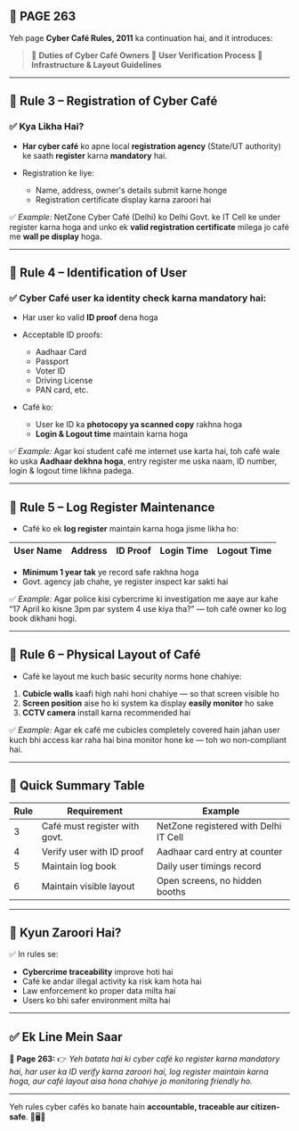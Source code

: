 ## 📄 **PAGE 263**

Yeh page **Cyber Café Rules, 2011** ka continuation hai, and it introduces:

> 🔹 **Duties of Cyber Café Owners**
> 🔹 **User Verification Process**
> 🔹 **Infrastructure & Layout Guidelines**

---

## 🔹 **Rule 3 – Registration of Cyber Café**

### ✅ Kya Likha Hai?

* **Har cyber café** ko apne local **registration agency** (State/UT authority) ke saath **register** karna **mandatory** hai.

* Registration ke liye:

  * Name, address, owner's details submit karne honge
  * Registration certificate display karna zaroori hai

✅ *Example:*
NetZone Cyber Café (Delhi) ko Delhi Govt. ke IT Cell ke under register karna hoga and unko ek **valid registration certificate** milega jo café me **wall pe display** hoga.

---

## 🔹 **Rule 4 – Identification of User**

### ✅ Cyber Café user ka identity check karna mandatory hai:

* Har user ko valid **ID proof** dena hoga

* Acceptable ID proofs:

  * Aadhaar Card
  * Passport
  * Voter ID
  * Driving License
  * PAN card, etc.

* Café ko:

  * User ke ID ka **photocopy ya scanned copy** rakhna hoga
  * **Login & Logout time** maintain karna hoga

✅ *Example:*
Agar koi student café me internet use karta hai, toh café wale ko uska **Aadhaar dekhna hoga**, entry register me uska naam, ID number, login & logout time likhna padega.

---

## 🔹 **Rule 5 – Log Register Maintenance**

* Café ko ek **log register** maintain karna hoga jisme likha ho:

| User Name | Address | ID Proof | Login Time | Logout Time |
| --------- | ------- | -------- | ---------- | ----------- |

* **Minimum 1 year tak** ye record safe rakhna hoga
* Govt. agency jab chahe, ye register inspect kar sakti hai

✅ *Example:*
Agar police kisi cybercrime ki investigation me aaye aur kahe “17 April ko kisne 3pm par system 4 use kiya tha?” — toh café owner ko log book dikhani hogi.

---

## 🔹 **Rule 6 – Physical Layout of Café**

* Café ke layout me kuch basic security norms hone chahiye:

1. **Cubicle walls** kaafi high nahi honi chahiye — so that screen visible ho
2. **Screen position** aise ho ki system ka display **easily monitor** ho sake
3. **CCTV camera** install karna recommended hai

✅ *Example:*
Agar ek café me cubicles completely covered hain jahan user kuch bhi access kar raha hai bina monitor hone ke — toh wo non-compliant hai.

---

## 🧩 **Quick Summary Table**

| Rule | Requirement                   | Example                               |
| ---- | ----------------------------- | ------------------------------------- |
| 3    | Café must register with govt. | NetZone registered with Delhi IT Cell |
| 4    | Verify user with ID proof     | Aadhaar card entry at counter         |
| 5    | Maintain log book             | Daily user timings record             |
| 6    | Maintain visible layout       | Open screens, no hidden booths        |

---

## 🔹 **Kyun Zaroori Hai?**

✅ In rules se:

* **Cybercrime traceability** improve hoti hai
* Café ke andar illegal activity ka risk kam hota hai
* Law enforcement ko proper data milta hai
* Users ko bhi safer environment milta hai

---

## ✅ **Ek Line Mein Saar**

📌 **Page 263:**
👉 *Yeh batata hai ki cyber café ko register karna mandatory hai, har user ka ID verify karna zaroori hai, log register maintain karna hoga, aur café layout aisa hona chahiye jo monitoring friendly ho.*

---

Yeh rules cyber cafés ko banate hain **accountable, traceable aur citizen-safe**. 🧾🖥️👮
